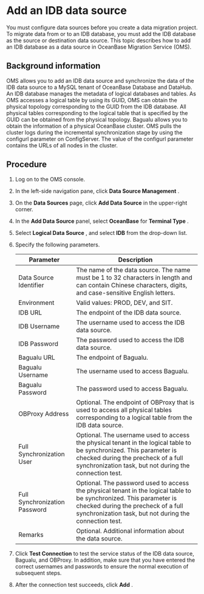 Add an IDB data source 
===========================================

You must configure data sources before you create a data migration project. To migrate data from or to an IDB database, you must add the IDB database as the source or destination data source. This topic describes how to add an IDB database as a data source in OceanBase Migration Service (OMS). 

Background information 
-------------------------------------------

OMS allows you to add an IDB data source and synchronize the data of the IDB data source to a MySQL tenant of OceanBase Database and DataHub.
An IDB database manages the metadata of logical databases and tables. As OMS accesses a logical table by using its GUID, OMS can obtain the physical topology corresponding to the GUID from the IDB database. All physical tables corresponding to the logical table that is specified by the GUID can be obtained from the physical topology.
Bagualu allows you to obtain the information of a physical OceanBase cluster. OMS pulls the cluster logs during the incremental synchronization stage by using the configurl parameter on ConfigServer. The value of the configurl parameter contains the URLs of all nodes in the cluster.

Procedure 
------------------------------

1. Log on to the OMS console.

   

2. In the left-side navigation pane, click **Data Source Management** .

   

3. On the **Data Sources** page, click **Add Data Source** in the upper-right corner.

   

4. In the **Add Data Source** panel, select **OceanBase** for **Terminal Type** .

   

5. Select **Logical Data Source** , and select **IDB** from the drop-down list.

   

6. Specify the following parameters. 

   

   |         **Parameter**         |                                                                                                   **Description**                                                                                                    |
   |-------------------------------|----------------------------------------------------------------------------------------------------------------------------------------------------------------------------------------------------------------------|
   | Data Source Identifier        | The name of the data source.  The name must be 1 to 32 characters in length and can contain Chinese characters, digits, and case-sensitive English letters.                                          |
   | Environment                   | Valid values: PROD, DEV, and SIT.                                                                                                                                                                                    |
   | IDB URL                       | The endpoint of the IDB data source.                                                                                                                                                                                 |
   | IDB Username                  | The username used to access the IDB data source.                                                                                                                                                                     |
   | IDB Password                  | The password used to access the IDB data source.                                                                                                                                                                     |
   | Bagualu URL                   | The endpoint of Bagualu.                                                                                                                                                                                             |
   | Bagualu Username              | The username used to access Bagualu.                                                                                                                                                                                 |
   | Bagualu Password              | The password used to access Bagualu.                                                                                                                                                                                 |
   | OBProxy Address               | Optional. The endpoint of OBProxy that is used to access all physical tables corresponding to a logical table from the IDB data source.                                                                              |
   | Full Synchronization User     | Optional. The username used to access the physical tenant in the logical table to be synchronized. This parameter is checked during the precheck of a full synchronization task, but not during the connection test. |
   | Full Synchronization Password | Optional. The password used to access the physical tenant in the logical table to be synchronized. This parameter is checked during the precheck of a full synchronization task, but not during the connection test. |
   | Remarks                       | Optional. Additional information about the data source.                                                                                                                                                              |

   

7. Click **Test Connection** to test the service status of the IDB data source, Bagualu, and OBProxy. In addition, make sure that you have entered the correct usernames and passwords to ensure the normal execution of subsequent steps.

   

8. After the connection test succeeds, click **Add** .

   



